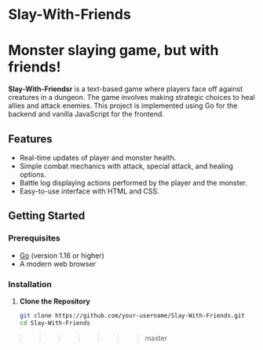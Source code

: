 # Slay-With-Friends

Monster slaying game, but with friends!
=======

**Slay-With-Friendsr** is a text-based game where players face off against creatures in a dungeon. The game involves making strategic choices to heal allies and attack enemies. This project is implemented using Go for the backend and vanilla JavaScript for the frontend.

## Features

- Real-time updates of player and monster health.
- Simple combat mechanics with attack, special attack, and healing options.
- Battle log displaying actions performed by the player and the monster.
- Easy-to-use interface with HTML and CSS.

## Getting Started

### Prerequisites

- [Go](https://golang.org/dl/) (version 1.16 or higher)
- A modern web browser

### Installation

1. **Clone the Repository**

   ```sh
   git clone https://github.com/your-username/Slay-With-Friends.git
   cd Slay-With-Friends
>>>>>>> master
